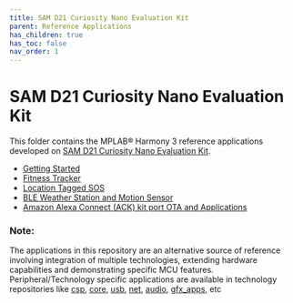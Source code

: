 ```yaml
---
title: SAM D21 Curiosity Nano Evaluation Kit
parent: Reference Applications
has_children: true
has_toc: false
nav_order: 1
---
```

# SAM D21 Curiosity Nano Evaluation Kit

This folder contains the MPLAB® Harmony 3 reference applications developed on [SAM D21 Curiosity Nano Evaluation Kit](https://www.microchip.com/Developmenttools/ProductDetails/DM320119).   

* [Getting Started](./samd21n_getting_started/readme.md)
* [Fitness Tracker](./fitness_tracker/readme.md)
* [Location Tagged SOS](./location_sos/readme.md)
* [BLE  Weather Station and Motion Sensor](./ble_weather_station/readme.md)
* [Amazon Alexa Connect (ACK) kit port OTA and Applications](./samd21_amazon_ack/readme.md)
### **Note:**
The applications in this repository are an alternative source of reference involving integration of multiple technologies, extending hardware capabilities and demonstrating specific MCU features.
Peripheral/Technology specific applications are available in technology repositories like [csp](https://github.com/Microchip-MPLAB-Harmony/csp), [core](https://github.com/Microchip-MPLAB-Harmony/core), [usb](https://github.com/Microchip-MPLAB-Harmony/usb), [net](https://github.com/Microchip-MPLAB-Harmony/net), [audio](https://github.com/Microchip-MPLAB-Harmony/audio), [gfx_apps](https://github.com/Microchip-MPLAB-Harmony/gfx_apps), etc
